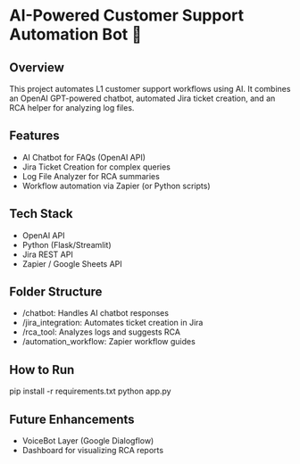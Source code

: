 # AI-Powered Customer Support Automation Bot 🚀

## Overview
This project automates L1 customer support workflows using AI. It combines an OpenAI GPT-powered chatbot, automated Jira ticket creation, and an RCA helper for analyzing log files.

## Features
- AI Chatbot for FAQs (OpenAI API)
- Jira Ticket Creation for complex queries
- Log File Analyzer for RCA summaries
- Workflow automation via Zapier (or Python scripts)

## Tech Stack
- OpenAI API
- Python (Flask/Streamlit)
- Jira REST API
- Zapier / Google Sheets API

## Folder Structure
- /chatbot: Handles AI chatbot responses
- /jira_integration: Automates ticket creation in Jira
- /rca_tool: Analyzes logs and suggests RCA
- /automation_workflow: Zapier workflow guides

## How to Run
pip install -r requirements.txt
python app.py

## Future Enhancements
- VoiceBot Layer (Google Dialogflow)
- Dashboard for visualizing RCA reports